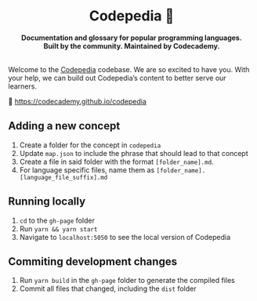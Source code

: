 <div align="center">
  <h1>Codepedia 📕</h1>
  <strong>Documentation and glossary for popular programming languages.</strong><br>
  <strong>Built by the community. Maintained by Codecademy.</strong>
</div>
<br>

Welcome to the [Codepedia](https://codecademy.github.io/codepedia) codebase. We are so excited to have you. With your help, we can build out Codepedia’s content to better serve our learners.

📕 https://codecademy.github.io/codepedia

## Adding a new concept

1. Create a folder for the concept in `codepedia`
1. Update `map.json` to include the phrase that should lead to that concept
1. Create a file in said folder with the format `[folder_name].md`.
1. For language specific files, name them as `[folder_name].[language_file_suffix].md`

## Running locally

1. `cd` to the `gh-page` folder
1. Run `yarn && yarn start`
1. Navigate to `localhost:5050` to see the local version of Codepedia

## Commiting development changes

1. Run `yarn build` in the `gh-page` folder to generate the compiled files
1. Commit all files that changed, including the `dist` folder
